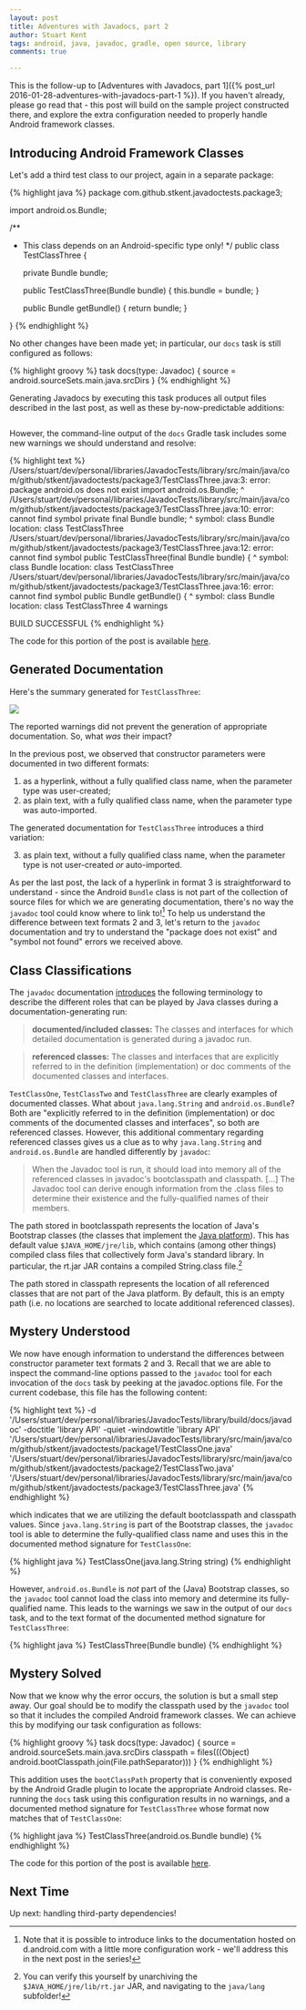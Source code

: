 ```yaml
---
layout: post
title: Adventures with Javadocs, part 2
author: Stuart Kent
tags: android, java, javadoc, gradle, open source, library
comments: true

---
```


This is the follow-up to [Adventures with Javadocs, part 1]({% post_url 2016-01-28-adventures-with-javadocs-part-1 %}). If you haven't already, please go read that - this post will build on the sample project constructed there, and explore the extra configuration needed to properly handle Android framework classes.

<!--more-->

## Introducing Android Framework Classes

Let's add a third test class to our project, again in a separate package:

{% highlight java %}
package com.github.stkent.javadoctests.package3;

import android.os.Bundle;

/**
 * This class depends on an Android-specific type only!
 */
public class TestClassThree {

    private Bundle bundle;

    public TestClassThree(Bundle bundle) { this.bundle = bundle; }

    public Bundle getBundle() { return bundle; }

}
{% endhighlight %}

No other changes have been made yet; in particular, our `docs` task is still configured as follows:

{% highlight groovy %}
task docs(type: Javadoc) {
    source = android.sourceSets.main.java.srcDirs
}
{% endhighlight %}

Generating Javadocs by executing this task produces all output files described in the last post, as well as these by-now-predictable additions:

<div class="image-container">
	<img src="" />
</div>

However, the command-line output of the `docs` Gradle task includes some new warnings we should understand and resolve:

{% highlight text %}
/Users/stuart/dev/personal/libraries/JavadocTests/library/src/main/java/com/github/stkent/javadoctests/package3/TestClassThree.java:3: error: package android.os does not exist
import android.os.Bundle;
                 ^
/Users/stuart/dev/personal/libraries/JavadocTests/library/src/main/java/com/github/stkent/javadoctests/package3/TestClassThree.java:10: error: cannot find symbol
    private final Bundle bundle;
                  ^
  symbol:   class Bundle
  location: class TestClassThree
/Users/stuart/dev/personal/libraries/JavadocTests/library/src/main/java/com/github/stkent/javadoctests/package3/TestClassThree.java:12: error: cannot find symbol
    public TestClassThree(final Bundle bundle) {
                                ^
  symbol:   class Bundle
  location: class TestClassThree
/Users/stuart/dev/personal/libraries/JavadocTests/library/src/main/java/com/github/stkent/javadoctests/package3/TestClassThree.java:16: error: cannot find symbol
    public Bundle getBundle() {
           ^
  symbol:   class Bundle
  location: class TestClassThree
4 warnings

BUILD SUCCESSFUL
{% endhighlight %}

The code for this portion of the post is available [here](https://github.com/stkent/javadoc-tests/tree/9e9125850ba13b7988ac5105fe826cccd6a2f681).

## Generated Documentation

Here's the summary generated for `TestClassThree`:

<div class="image-container">
	<img src="/assets/images/javadoc-tool-generated-testclassthree.png" />
</div>

The reported warnings did not prevent the generation of appropriate documentation. So, what _was_ their impact?

In the previous post, we observed that constructor parameters were documented in two different formats:

<ol start="1">
  <li>as a hyperlink, without a fully qualified class name, when the parameter type was user-created;</li>
  <li>as plain text, with a fully qualified class name, when the parameter type was auto-imported.</li>
</ol>

The generated documentation for `TestClassThree` introduces a third variation:

<ol start="3">
  <li>as plain text, without a fully qualified class name, when the parameter type is not user-created <em>or</em> auto-imported.</li>
</ol>

As per the last post, the lack of a hyperlink in format 3 is straightforward to understand - since the Android `Bundle` class is not part of the collection of source files for which we are generating documentation, there's no way the `javadoc` tool could know where to link to![^1] To help us understand the difference between text formats 2 and 3, let's return to the `javadoc` documentation and try to understand the "package does not exist" and "symbol not found" errors we received above.

## Class Classifications

The `javadoc` documentation [introduces](http://docs.oracle.com/javase/6/docs/technotes/tools/windows/javadoc.html#terminology) the following terminology to describe the different roles that can be played by Java classes during a documentation-generating run:

> **documented/included classes:** The classes and interfaces for which detailed documentation is generated during a javadoc run.

> **referenced classes:** The classes and interfaces that are explicitly referred to in the definition (implementation) or doc comments of the documented classes and interfaces.

`TestClassOne`, `TestClassTwo` and `TestClassThree` are clearly examples of documented classes. What about `java.lang.String` and `android.os.Bundle`? Both are "explicitly referred to in the definition (implementation) or doc comments of the documented classes and interfaces", so both are referenced classes. However, this additional commentary regarding referenced classes gives us a clue as to why `java.lang.String` and `android.os.Bundle` are handled differently by `javadoc`:

> When the Javadoc tool is run, it should load into memory all of the referenced classes in javadoc's bootclasspath and classpath. [...] The Javadoc tool can derive enough information from the .class files to determine their existence and the fully-qualified names of their members.

The path stored in bootclasspath represents the location of Java's Bootstrap classes (the classes that implement the [Java platform](https://en.wikipedia.org/wiki/Java_(software_platform)#Platform)). This has default value `$JAVA_HOME/jre/lib`, which contains (among other things) compiled class files that collectively form Java's standard library. In particular, the rt.jar JAR contains a compiled String.class file.[^2]

The path stored in classpath represents the location of all referenced classes that are not part of the Java platform. By default, this is an empty path (i.e. no locations are searched to locate additional referenced classes).

## Mystery Understood

We now have enough information to understand the differences between constructor parameter text formats 2 and 3. Recall that we are able to inspect the command-line options passed to the `javadoc` tool for each invocation of the `docs` task by peeking at the javadoc.options file. For the current codebase, this file has the following content:

{% highlight text %}
-d '/Users/stuart/dev/personal/libraries/JavadocTests/library/build/docs/javadoc'
-doctitle 'library API'
-quiet 
-windowtitle 'library API'
'/Users/stuart/dev/personal/libraries/JavadocTests/library/src/main/java/com/github/stkent/javadoctests/package1/TestClassOne.java'
'/Users/stuart/dev/personal/libraries/JavadocTests/library/src/main/java/com/github/stkent/javadoctests/package2/TestClassTwo.java'
'/Users/stuart/dev/personal/libraries/JavadocTests/library/src/main/java/com/github/stkent/javadoctests/package3/TestClassThree.java'
{% endhighlight %}

which indicates that we are utilizing the default bootclasspath and classpath values. Since `java.lang.String` is part of the Bootstrap classes, the `javadoc` tool is able to determine the fully-qualified class name and uses this in the documented method signature for `TestClassOne`:

{% highlight java %}
TestClassOne(java.lang.String string)
{% endhighlight %}

However, `android.os.Bundle` is _not_ part of the (Java) Bootstrap classes, so the `javadoc` tool cannot load the class into memory and determine its fully-qualified name. This leads to the warnings we saw in the output of our `docs` task, and to the text format of the documented method signature for `TestClassThree`:

{% highlight java %}
TestClassThree(Bundle bundle)
{% endhighlight %}

## Mystery Solved

Now that we know why the error occurs, the solution is but a small step away. Our goal should be to modify the classpath used by the `javadoc` tool so that it includes the compiled Android framework classes. We can achieve this by modifying our task configuration as follows:

{% highlight groovy %}
task docs(type: Javadoc) {
    source = android.sourceSets.main.java.srcDirs
    classpath = files(((Object) android.bootClasspath.join(File.pathSeparator)))
}
{% endhighlight %}

This addition uses the `bootClassPath` property that is conveniently exposed by the Android Gradle plugin to locate the appropriate Android classes. Re-running the `docs` task using this configuration results in no warnings, and a documented method signature for `TestClassThree` whose format now matches that of `TestClassOne`:

{% highlight java %}
TestClassThree(android.os.Bundle bundle)
{% endhighlight %}

The code for this portion of the post is available [here](https://github.com/stkent/javadoc-tests/tree/806e5bfcad8000949bfa5158ecc9b0a90f6b377a).

## Next Time

Up next: handling third-party dependencies!

[^1]: Note that it is possible to introduce links to the documentation hosted on d.android.com with a little more configuration work - we'll address this in the next post in the series!
[^2]: You can verify this yourself by unarchiving the `$JAVA_HOME/jre/lib/rt.jar` JAR, and navigating to the `java/lang` subfolder!
